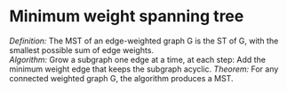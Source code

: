 # Minimum weight spanning tree  
*Definition:* The MST of an edge-weighted graph G is the ST of G, with the smallest possible sum of edge weights.  
*Algorithm:* Grow a subgraph one edge at a time, at each step: Add the minimum weight edge that keeps the subgraph acyclic.
*Theorem:* For any connected weighted graph G, the algorithm produces a MST.  

